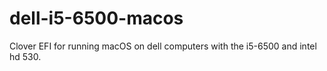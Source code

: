 # dell-i5-6500-macos
Clover EFI for running macOS on dell computers with the i5-6500 and intel hd 530.
